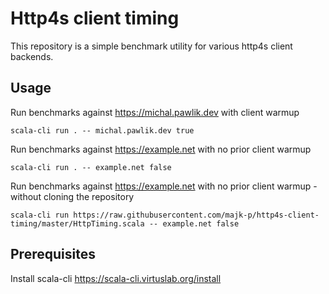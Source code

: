 # Http4s client timing

This repository is a simple benchmark utility for various http4s client backends. 

## Usage 

Run benchmarks against https://michal.pawlik.dev with client warmup 

```
scala-cli run . -- michal.pawlik.dev true
```

Run benchmarks against https://example.net with no prior client warmup 

```
scala-cli run . -- example.net false
```

Run benchmarks against https://example.net with no prior client warmup - without cloning the repository

```
scala-cli run https://raw.githubusercontent.com/majk-p/http4s-client-timing/master/HttpTiming.scala -- example.net false
```

## Prerequisites

Install scala-cli https://scala-cli.virtuslab.org/install
